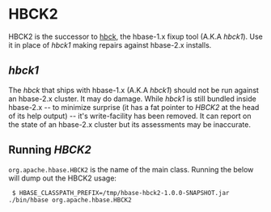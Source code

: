 # HBCK2

HBCK2 is the successor to [hbck](https://hbase.apache.org/book.html#hbck.in.depth),
the hbase-1.x fixup tool (A.K.A _hbck1_). Use it in place of _hbck1_ making repairs
against hbase-2.x installs.

## _hbck1_
The _hbck_ that ships with hbase-1.x (A.K.A _hbck1_) should not be run against an
hbase-2.x cluster. It may do damage. While _hbck1_ is still bundled inside hbase-2.x
-- to minimize surprise (it has a fat pointer to _HBCK2_ at the head of its help
output) -- it's write-facility has been removed. It can report on the state of an
hbase-2.x cluster but its assessments may be inaccurate.

## Running _HBCK2_
`org.apache.hbase.HBCK2` is the name of the main class. Running the below
will dump out the HBCK2 usage:

~~~~
 $ HBASE_CLASSPATH_PREFIX=/tmp/hbase-hbck2-1.0.0-SNAPSHOT.jar ./bin/hbase org.apache.hbase.HBCK2
~~~~

